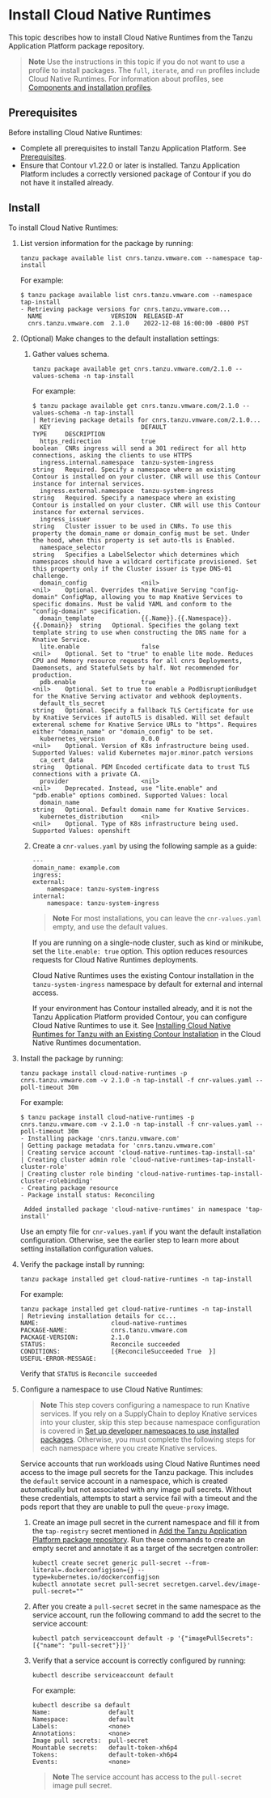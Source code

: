 # Install Cloud Native Runtimes

This topic describes how to install Cloud Native Runtimes
from the Tanzu Application Platform package repository.

>**Note** Use the instructions in this topic if you do not want to use a profile to install packages.
The `full`, `iterate`, and `run` profiles include Cloud Native Runtimes.
For information about profiles, see [Components and installation profiles](../about-package-profiles.hbs.md).

## <a id='cnr-prereqs'></a>Prerequisites

Before installing Cloud Native Runtimes:

- Complete all prerequisites to install Tanzu Application Platform. See [Prerequisites](../prerequisites.hbs.md).
- Ensure that Contour v1.22.0 or later is installed. Tanzu Application Platform includes a correctly versioned package of Contour if you do not have it installed already.

## <a id='cnr-install'></a> Install

To install Cloud Native Runtimes:

1. List version information for the package by running:

    ```console
    tanzu package available list cnrs.tanzu.vmware.com --namespace tap-install
    ```

    For example:

    ```console
    $ tanzu package available list cnrs.tanzu.vmware.com --namespace tap-install
    - Retrieving package versions for cnrs.tanzu.vmware.com...
      NAME                   VERSION  RELEASED-AT
      cnrs.tanzu.vmware.com  2.1.0    2022-12-08 16:00:00 -0800 PST
    ```

1. (Optional) Make changes to the default installation settings:

    1. Gather values schema.

        ```console
        tanzu package available get cnrs.tanzu.vmware.com/2.1.0 --values-schema -n tap-install
        ```

        For example:

        ```console
        $ tanzu package available get cnrs.tanzu.vmware.com/2.1.0 --values-schema -n tap-install
        | Retrieving package details for cnrs.tanzu.vmware.com/2.1.0...
          KEY                         DEFAULT                               TYPE     DESCRIPTION
          https_redirection           true                                  boolean  CNRs ingress will send a 301 redirect for all http connections, asking the clients to use HTTPS
          ingress.internal.namespace  tanzu-system-ingress                  string   Required. Specify a namespace where an existing Contour is installed on your cluster. CNR will use this Contour instance for internal services.
          ingress.external.namespace  tanzu-system-ingress                  string   Required. Specify a namespace where an existing Contour is installed on your cluster. CNR will use this Contour instance for external services.
          ingress_issuer                                                    string   Cluster issuer to be used in CNRs. To use this property the domain_name or domain_config must be set. Under the hood, when this property is set auto-tls is Enabled.
          namespace_selector                                                string   Specifies a LabelSelector which determines which namespaces should have a wildcard certificate provisioned. Set this property only if the Cluster issuer is type DNS-01 challenge.
          domain_config               <nil>                                 <nil>    Optional. Overrides the Knative Serving "config-domain" ConfigMap, allowing you to map Knative Services to specific domains. Must be valid YAML and conform to the "config-domain" specification.
          domain_template             {{.Name}}.{{.Namespace}}.{{.Domain}}  string   Optional. Specifies the golang text template string to use when constructing the DNS name for a Knative Service.
          lite.enable                 false                                 <nil>    Optional. Set to "true" to enable lite mode. Reduces CPU and Memory resource requests for all cnrs Deployments, Daemonsets, and StatefulSets by half. Not recommended for production.
          pdb.enable                  true                                  <nil>    Optional. Set to true to enable a PodDisruptionBudget for the Knative Serving activator and webhook deployments.
          default_tls_secret                                                string   Optional. Specify a fallback TLS Certificate for use by Knative Services if autoTLS is disabled. Will set default exterenal scheme for Knative Service URLs to "https". Requires either "domain_name" or "domain_config" to be set.
          kubernetes_version          0.0.0                                 <nil>    Optional. Version of K8s infrastructure being used. Supported Values: valid Kubernetes major.minor.patch versions
          ca_cert_data                                                      string   Optional. PEM Encoded certificate data to trust TLS connections with a private CA.
          provider                    <nil>                                 <nil>    Deprecated. Instead, use "lite.enable" and "pdb.enable" options combined. Supported Values: local
          domain_name                                                       string   Optional. Default domain name for Knative Services.
          kubernetes_distribution     <nil>                                 <nil>    Optional. Type of K8s infrastructure being used. Supported Values: openshift
        ```

    1. Create a `cnr-values.yaml` by using the following sample as a guide:

        ```console
        ---
        domain_name: example.com
        ingress:
        external:
            namespace: tanzu-system-ingress
        internal:
            namespace: tanzu-system-ingress
        ```

        >**Note** For most installations, you can leave the `cnr-values.yaml` empty, and use the default values.

        If you are running on a single-node cluster, such as kind or minikube, set the `lite.enable: true`
        option. This option reduces resources requests for Cloud Native Runtimes deployments.

        Cloud Native Runtimes uses the existing Contour installation in the  `tanzu-system-ingress` namespace by default for external and internal access.

        If your environment has Contour installed already, and it is not the Tanzu Application Platform provided Contour, you can configure Cloud Native Runtimes to use it. See [Installing Cloud Native Runtimes for Tanzu with an Existing Contour Installation](https://docs.vmware.com/en/Cloud-Native-Runtimes-for-VMware-Tanzu/2.1/tanzu-cloud-native-runtimes/GUID-contour.html) in the Cloud Native Runtimes documentation.

2. Install the package by running:

    ```console
    tanzu package install cloud-native-runtimes -p cnrs.tanzu.vmware.com -v 2.1.0 -n tap-install -f cnr-values.yaml --poll-timeout 30m
    ```

    For example:

    ```console
    $ tanzu package install cloud-native-runtimes -p cnrs.tanzu.vmware.com -v 2.1.0 -n tap-install -f cnr-values.yaml --poll-timeout 30m
    - Installing package 'cnrs.tanzu.vmware.com'
    | Getting package metadata for 'cnrs.tanzu.vmware.com'
    | Creating service account 'cloud-native-runtimes-tap-install-sa'
    | Creating cluster admin role 'cloud-native-runtimes-tap-install-cluster-role'
    | Creating cluster role binding 'cloud-native-runtimes-tap-install-cluster-rolebinding'
    - Creating package resource
    - Package install status: Reconciling

     Added installed package 'cloud-native-runtimes' in namespace 'tap-install'
    ```

    Use an empty file for `cnr-values.yaml` if you want the default installation configuration. Otherwise, see the earlier step to learn more about setting installation configuration values.

3. Verify the package install by running:

    ```console
    tanzu package installed get cloud-native-runtimes -n tap-install
    ```

    For example:

    ```console
    tanzu package installed get cloud-native-runtimes -n tap-install
    | Retrieving installation details for cc...
    NAME:                    cloud-native-runtimes
    PACKAGE-NAME:            cnrs.tanzu.vmware.com
    PACKAGE-VERSION:         2.1.0
    STATUS:                  Reconcile succeeded
    CONDITIONS:              [{ReconcileSucceeded True  }]
    USEFUL-ERROR-MESSAGE:
    ```

    Verify that `STATUS` is `Reconcile succeeded`

4. Configure a namespace to use Cloud Native Runtimes:

   >**Note** This step covers configuring a namespace to run Knative services.
   >If you rely on a SupplyChain to deploy Knative services into your cluster,
   >skip this step because namespace configuration is covered in
   >[Set up developer namespaces to use installed packages](../set-up-namespaces.hbs.md).
   >Otherwise, you must complete the following steps for each namespace where you create Knative services.

   Service accounts that run workloads using Cloud Native Runtimes need access to the image pull secrets for the Tanzu package.
   This includes the `default` service account in a namespace, which is created automatically but not associated with any image pull secrets.
   Without these credentials, attempts to start a service fail with a timeout and the pods report that they are unable to pull the `queue-proxy` image.

    1. Create an image pull secret in the current namespace and fill it from the `tap-registry`
    secret mentioned in [Add the Tanzu Application Platform package repository](../install.hbs.md#add-tap-package-repo).
       Run these commands to create an empty secret and annotate it as a target of the secretgen
       controller:

        ```console
        kubectl create secret generic pull-secret --from-literal=.dockerconfigjson={} --type=kubernetes.io/dockerconfigjson
        kubectl annotate secret pull-secret secretgen.carvel.dev/image-pull-secret=""
        ```

    1. After you create a `pull-secret` secret in the same namespace as the service account,
    run the following command to add the secret to the service account:

        ```console
        kubectl patch serviceaccount default -p '{"imagePullSecrets": [{"name": "pull-secret"}]}'
        ```

    1. Verify that a service account is correctly configured by running:

        ```console
        kubectl describe serviceaccount default
        ```

        For example:

        ```console
        kubectl describe sa default
        Name:                default
        Namespace:           default
        Labels:              <none>
        Annotations:         <none>
        Image pull secrets:  pull-secret
        Mountable secrets:   default-token-xh6p4
        Tokens:              default-token-xh6p4
        Events:              <none>
        ```

        >**Note** The service account has access to the `pull-secret` image pull secret.

